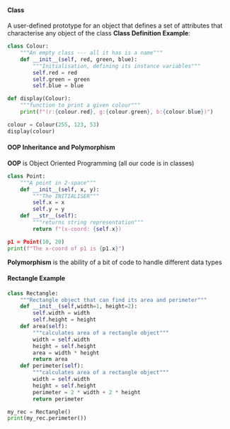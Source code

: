 #### Class
A user-defined prototype for an object that defines a set of attributes that characterise any object of the class
**Class Definition Example**:
```python
class Colour:
	"""An empty class --- all it has is a name"""
	def __init__(self, red, green, blue):
		"""Initialisation, defining its instance variables"""
		self.red = red
		self.green = green
		self.blue = blue

def display(Colour):
	"""function to print a given colour"""
	print(f"(r:{colour.red}, g:{colour.green}, b:{colour.blue})")

colour = Colour(255, 123, 53)
display(colour)
```

#### OOP Inheritance and Polymorphism
**OOP** is Object Oriented Programming (all our code is in classes)
```python
class Point:
	"""A point in 2-space"""
	def __init__(self, x, y):
		"""The INITIALISER"""
		self.x = x
		self.y = y
	def __str__(self):
		"""returns string representation"""
		return f"(x-coord: {self.x})

p1 = Point(10, 20)
print(f"The x-coord of p1 is {p1.x}")
```
**Polymorphism** is the ability of a bit of code to handle different data types

#### Rectangle Example
```python
class Rectangle:
    """Rectangle object that can find its area and perimeter"""
    def __init__(self,width=1, height=2):
        self.width = width
        self.height = height
    def area(self):
        """calculates area of a rectangle object"""
        width = self.width
        height = self.height
        area = width * height
        return area
    def perimeter(self):
        """calculates area of a rectangle object"""
        width = self.width
        height = self.height
        perimeter = 2 * width + 2 * height
        return perimeter

my_rec = Rectangle()
print(my_rec.perimeter())
```